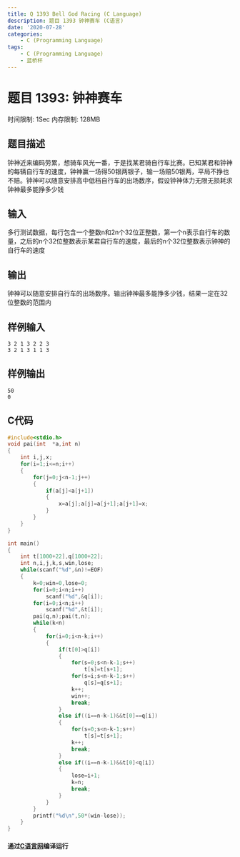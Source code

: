 ```yaml
---
title: Q 1393 Bell God Racing (C Language)
description: 题目 1393 钟神赛车 (C语言)
date: '2020-07-28'
categories:
    - C (Programming Language)
tags:
    - C (Programming Language)
    - 蓝桥杯
---
```


# 题目 1393: 钟神赛车
时间限制: 1Sec 内存限制: 128MB
## 题目描述
钟神近来编码劳累，想骑车风光一番，于是找某君骑自行车比赛。已知某君和钟神的每辆自行车的速度，钟神赢一场得50银两银子，输一场赔50银两，平局不挣也不赔。钟神可以随意安排高中低档自行车的出场数序，假设钟神体力无限无损耗求钟神最多能挣多少钱
## 输入
多行测试数据，每行包含一个整数n和2n个32位正整数，第一个n表示自行车的数量，之后的n个32位整数表示某君自行车的速度，最后的n个32位整数表示钟神的自行车的速度
## 输出
钟神可以随意安排自行车的出场数序。输出钟神最多能挣多少钱，结果一定在32位整数的范围内
## 样例输入
```
3 2 1 3 2 2 3
3 2 1 3 1 1 3
```
## 样例输出
```
50
0
```
## C代码
```c
#include<stdio.h>  
void pai(int  *a,int n)
{
	int i,j,x;
	for(i=1;i<=n;i++)
	{
		for(j=0;j<n-1;j++)
		{
			if(a[j]<a[j+1])
			{
				x=a[j];a[j]=a[j+1];a[j+1]=x;
			}
		}
	} 
}

int main()  
{  
	int t[1000+22],q[1000+22]; 
    int n,i,j,k,s,win,lose;  
    while(scanf("%d",&n)!=EOF)  
    {  
		k=0;win=0,lose=0;  
        for(i=0;i<n;i++)
			scanf("%d",&q[i]);
        for(i=0;i<n;i++)
			scanf("%d",&t[i]);  
        pai(q,n);pai(t,n);
		while(k<n)
		{
			for(i=0;i<n-k;i++)
			{
				if(t[0]>q[i])
				{
					for(s=0;s<n-k-1;s++)
						t[s]=t[s+1];
					for(s=i;s<n-k-1;s++)
						q[s]=q[s+1];
					k++;
					win++;
					break;
				}
				else if((i==n-k-1)&&t[0]==q[i])
				{
					for(s=0;s<n-k-1;s++)
						t[s]=t[s+1];
					k++;
					break;
				}
				else if((i==n-k-1)&&t[0]<q[i])
				{
					lose=i+1;
					k=n;
					break;
				}
			}
		}
		printf("%d\n",50*(win-lose));  
    }
}
```
#### 通过[C语言网](https://www.dotcpp.com/)编译运行